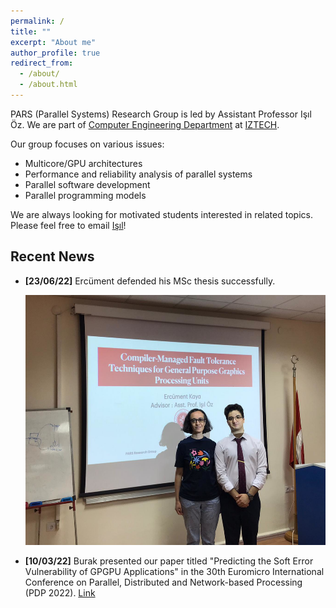```yaml
---
permalink: /
title: ""
excerpt: "About me"
author_profile: true
redirect_from: 
  - /about/
  - /about.html
---
```


PARS (Parallel Systems) Research Group is led by Assistant Professor Işıl Öz. We are part of [Computer Engineering Department](https://ceng.iyte.edu.tr) at [IZTECH](https://www.iyte.edu.tr).

Our group focuses on various issues:

- Multicore/GPU architectures
- Performance and reliability analysis of parallel systems
- Parallel software development
- Parallel programming models

We are always looking for motivated students interested in related topics. Please feel free to email [Işıl](mailto:isiloz@iyte.edu.tr)!


Recent News
------

- **[23/06/22]** Ercüment defended his MSc thesis successfully.

  <img src='/images/EK_defense.png' width="600" height="400">


- **[10/03/22]** Burak presented our paper titled "Predicting the Soft Error Vulnerability of GPGPU Applications" in the 30th Euromicro International Conference on Parallel, Distributed and Network-based Processing (PDP 2022). [Link](https://www.youtube.com/watch?v=UjibAly2sjY)

